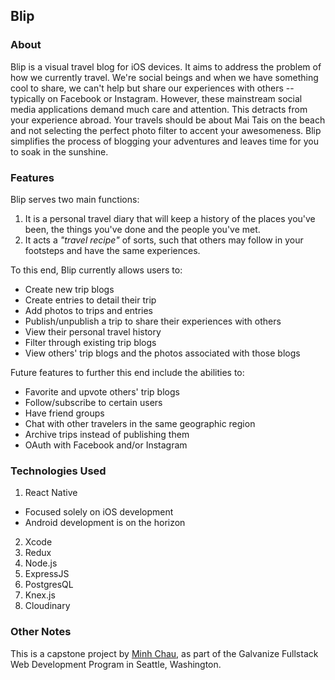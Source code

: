 ## Blip ##

### About ###
Blip is a visual travel blog for iOS devices. It aims to address the problem of how we currently travel. We're social beings and when we have something cool to share, we can't help but share our experiences with others -- typically on Facebook or Instagram. However, these mainstream social media applications demand much care and attention. This detracts from your experience abroad. Your travels should be about Mai Tais on the beach and not selecting the perfect photo filter to accent your awesomeness. Blip simplifies the process of blogging your adventures and leaves time for you to soak in the sunshine.

### Features ###
Blip serves two main functions:
1. It is a personal travel diary that will keep a history of the places you've been, the things you've done and the people you've met.
2. It acts a *"travel recipe"* of sorts, such that others may follow in your footsteps and have the same experiences.

To this end, Blip currently allows users to:
* Create new trip blogs
* Create entries to detail their trip
* Add photos to trips and entries
* Publish/unpublish a trip to share their experiences with others
* View their personal travel history
* Filter through existing trip blogs
* View others' trip blogs and the photos associated with those blogs

Future features to further this end include the abilities to:
* Favorite and upvote others' trip blogs
* Follow/subscribe to certain users
* Have friend groups
* Chat with other travelers in the same geographic region
* Archive trips instead of publishing them
* OAuth with Facebook and/or Instagram

### Technologies Used ###
1. React Native
  * Focused solely on iOS development
  * Android development is on the horizon
2. Xcode
3. Redux
4. Node.js
5. ExpressJS
6. PostgresQL
7. Knex.js
8. Cloudinary

### Other Notes ###
This is a capstone project by [Minh Chau](https://www.linkedin.com/in/chau-minh/ "LinkedIn"), as part of the Galvanize Fullstack Web Development Program in Seattle, Washington. 
